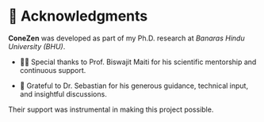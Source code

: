 # 📌 Acknowledgments

**ConeZen** was developed as part of my Ph.D. research at *Banaras Hindu University (BHU)*.

- 👨‍🏫 Special thanks to Prof. Biswajit Maiti for his scientific mentorship and continuous support.

- 🧪 Grateful to Dr. Sebastian for his generous guidance, technical input, and insightful discussions.

Their support was instrumental in making this project possible.
